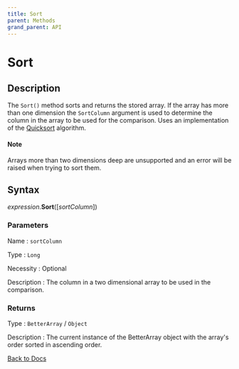 ```yaml
---
title: Sort
parent: Methods
grand_parent: API
---
```


# Sort

## Description
The `Sort()` method sorts and returns the stored array. If the array has more than one dimension the `SortColumn` argument is used to determine the column in the array to be used for the comparison.
Uses an implementation of the [Quicksort](https://en.wikipedia.org/wiki/Quicksort) algorithm.

#### Note

Arrays more than two dimensions deep are unsupported and an error will be raised when trying to sort them. 

## Syntax

*expression*.**Sort**([*sortColumn*])

### Parameters

Name 
: `sortColumn`

Type
: `Long`

Necessity
: Optional

Description
: The column in a two dimensional array to be used in the comparison.

### Returns

Type
: `BetterArray` / `Object`

Description
: The current instance of the BetterArray object with the array's order sorted in ascending order.

[Back to Docs](https://senipah.github.io/VBA-Better-Array/)